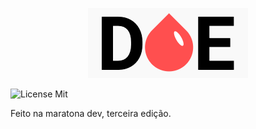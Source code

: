 <p align="center">
    <img src="public/logo.png">
</p>

![License Mit][license]

[license]: https://img.shields.io/github/license/joaoazevedoJS/Doe?color=ff4f4f

Feito na maratona dev, terceira edição.
